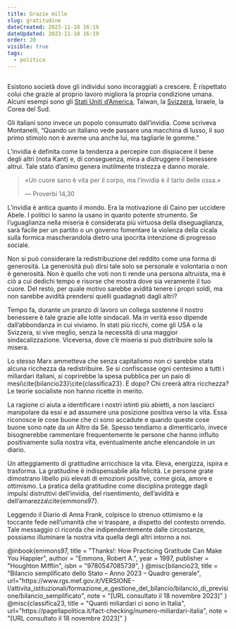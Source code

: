 ```yaml
---
title: Grazie mille
slug: gratitudine
dateCreated: 2023-11-18 16:19
dateUpdated: 2023-11-18 16:19
order: 20
visible: true
tags:
  - politica
---
```


##

<span class="newthought">Esistono società</span> dove gli individui sono incoraggiati a crescere. È rispettato colui che grazie al proprio lavoro migliora la propria condizione umana. Alcuni esempi sono gli [Stati Uniti d’America](/notes/antiamericanismo/), Taiwan, la [Svizzera](/notes/svizzera/), Israele, la Corea del Sud.

Gli italiani sono invece un popolo consumato dall’invidia. Come scriveva Montanelli, “Quando un italiano vede passare una macchina di lusso, il suo primo stimolo non è averne una anche lui, ma tagliarle le gomme.”

L’invidia è definita come la tendenza a percepire con dispiacere il bene degli altri (nota Kant) e, di conseguenza, mira a distruggere il benessere altrui. Tale stato d’animo genera inutilmente tristezza e danno morale.

<div class='epigraph'>

> «Un cuore sano è vita per il corpo, ma l’invidia è il tarlo delle ossa.» <footer> — Proverbi 14,30</footer>

</div>

<span class="newthought">L’invidia</span> è antica quanto il mondo. Era la motivazione di Caino per uccidere Abele. I politici lo sanno la usano in quanto potente strumento. Se l’uguaglianza nella miseria è considerata più virtuosa della diseguaglianza, sarà facile per un partito o un governo fomentare la violenza della cicala sulla formica mascherandola dietro una ipocrita intenzione di progresso sociale.

Non si può considerare la redistribuzione del reddito come una forma di generosità. La generosità può dirsi tale solo se personale e volontaria o non è generosità. Non è quello che voti non ti rende una persona altruista, ma è ciò a cui dedichi tempo e risorse che mostra dove sia veramente il tuo cuore. Del resto, per quale motivo sarebbe avidità tenere i propri soldi, ma non sarebbe avidità prendersi quelli guadagnati dagli altri?

Tempo fa, durante un pranzo di lavoro un collega sostenne il nostro benessere è tale grazie alle lotte sindacali. Ma in verità esso dipende dall’abbondanza in cui viviamo. In stati più ricchi, come gli USA o la Svizzera, si vive meglio, senza la necessità di una maggior sindacalizzazione. Viceversa, dove c’è miseria si può distribuire solo la misera.

Lo stesso Marx ammetteva che senza capitalismo non ci sarebbe stata alcuna ricchezza da redistribuire. Se si confiscasse ogni centesimo a tutti i miliardari italiani, si coprirebbe la spesa pubblica per un paio di mesi\cite{bilancio23}\cite{classifica23}. E dopo? Chi creerà altra ricchezza? Le teorie socialiste non hanno ricette in merito.

La ragione ci aiuta a identificare i nostri istinti più abietti, a non lasciarci manipolare da essi e ad assumere una posizione positiva verso la vita. Essa riconosce le cose buone che ci sono accadute e quando queste cose buone sono nate da un Altro da Sé. Spesso tendiamo a dimenticarlo, invece bisognerebbe rammentare frequentemente le persone che hanno influito positivamente sulla nostra vita, eventualmente anche elencandole in un diario.

Un atteggiamento di gratitudine arricchisce la vita. Eleva, energizza, ispira e trasforma. La gratitudine è indispensabile alla felicità. Le persone grate dimostrano libello più elevati di emozioni positive, come gioia, amore e ottimismo. La pratica della gratitudine come disciplina protegge dagli impulsi distruttivi dell’invidia, del risentimento, dell’avidità e dell’amarezza\cite{emmons97}.

Leggendo il Diario di Anna Frank, colpisce lo strenuo ottimismo e la toccante fede nell’umanità che vi traspare, a dispetto del contesto orrendo. Tale messaggio ci ricorda che indipendentemente dalle circostanze, possiamo illuminare la nostra vita quella degli altri intorno a noi.

<bibliography>
@inbook{emmons97,
  title     = "Thanks!: How Practicing Gratitude Can Make You Happier",
  author    = "Emmons, Robert A.",
  year      = 1997,
  publisher = "Houghton Mifflin",
  isbn      = "9780547085739",
}
@misc{bilancio23,
   title = "Bilancio semplificato dello Stato – Anno 2023 – Quadro generale",
   url="https://www.rgs.mef.gov.it/VERSIONE-I/attivita_istituzionali/formazione_e_gestione_del_bilancio/bilancio_di_previsione/bilancio_semplificato",
   note = "[URL consultato il 18 novembre 2023]"
}
@misc{classifica23,
   title = "Quanti miliardari ci sono in Italia",
   url="https://pagellapolitica.it/fact-checking/numero-miliardari-italia",
   note = "[URL consultato il 18 novembre 2023]"
}
</bibliography>
